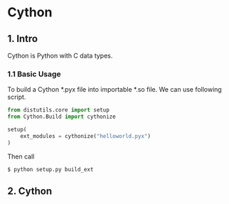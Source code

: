 # Cython

## 1. Intro
Cython is Python with C data types.

### 1.1 Basic Usage
To build a Cython *.pyx file into importable *.so file. We can use following script.

```python
from distutils.core import setup
from Cython.Build import cythonize

setup(
    ext_modules = cythonize("helloworld.pyx")
)
```

Then call
```
$ python setup.py build_ext
```

## 2. Cython 

<!--stackedit_data:
eyJoaXN0b3J5IjpbMzU2MzU5NjM0LC0xNzA3NDkwOTQ3LDE5Mj
E3MTAwMzldfQ==
-->